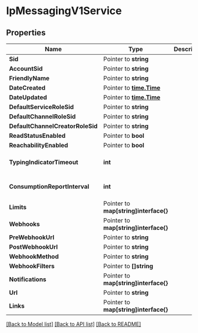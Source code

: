 # IpMessagingV1Service

## Properties

Name | Type | Description | Notes
------------ | ------------- | ------------- | -------------
**Sid** | Pointer to **string** |  |
**AccountSid** | Pointer to **string** |  |
**FriendlyName** | Pointer to **string** |  |
**DateCreated** | Pointer to [**time.Time**](time.Time.md) |  |
**DateUpdated** | Pointer to [**time.Time**](time.Time.md) |  |
**DefaultServiceRoleSid** | Pointer to **string** |  |
**DefaultChannelRoleSid** | Pointer to **string** |  |
**DefaultChannelCreatorRoleSid** | Pointer to **string** |  |
**ReadStatusEnabled** | Pointer to **bool** |  |
**ReachabilityEnabled** | Pointer to **bool** |  |
**TypingIndicatorTimeout** | **int** |  |[optional] [default to 0]
**ConsumptionReportInterval** | **int** |  |[optional] [default to 0]
**Limits** | Pointer to **map[string]interface{}** |  |
**Webhooks** | Pointer to **map[string]interface{}** |  |
**PreWebhookUrl** | Pointer to **string** |  |
**PostWebhookUrl** | Pointer to **string** |  |
**WebhookMethod** | Pointer to **string** |  |
**WebhookFilters** | Pointer to **[]string** |  |
**Notifications** | Pointer to **map[string]interface{}** |  |
**Url** | Pointer to **string** |  |
**Links** | Pointer to **map[string]interface{}** |  |

[[Back to Model list]](../README.md#documentation-for-models) [[Back to API list]](../README.md#documentation-for-api-endpoints) [[Back to README]](../README.md)


